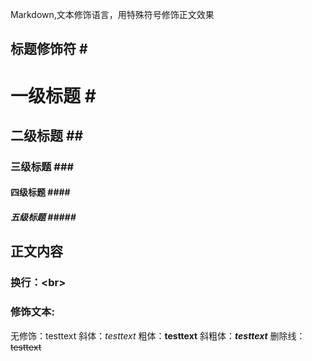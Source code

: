 Markdown,文本修饰语言，用特殊符号修饰正文效果
##	标题修饰符 	\#
#	一级标题	\#
##	二级标题	\##
###	三级标题	\###
####	四级标题	\####
#####	五级标题	\#####

## 正文内容
### 换行：\<br\>

### 修饰文本:
无修饰：testtext
斜体：*testtext* 
粗体：**testtext**
斜粗体：***testtext***
删除线：~~testtext~~
